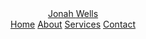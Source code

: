 <!DOCTYPE html>
 <html lang="en">
 <head>
     <meta charset="UTF-8">
     <meta name="viewport"
     content=" "width=device-width, initial-scale=1.0">
     <title>Personal Portfolio</title>
     <link rel="stylesheet" href="style.css">
     <link href= https://unpkg.com/boxicons@2.1.4/css/
     boxicons min. css rel=' 'stylesheet's
 </head>
 <body>
     <header class"header>
         <a href="#home" class="logo">Jonah
         <span>Wells</span></a>
         <i class='bx bx-menu' id="menu-icon"></i>
         <nav class="navbar">
          <a href="#home" class="active"> Home</a>
          <a href="#about">About</a>
          <a href=" "#services">Services</a>
          <a href=" "#contact">Contact</a>
         </nav>
     </header>
     
     
 </body>
 </html>
